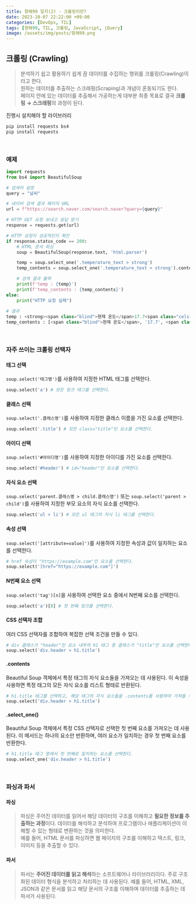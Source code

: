 ```yaml
---
title: 항해99 일지(2) - 크롤링이란?
date: 2023-10-07 22:22:00 +09:00
categories: [DevOps, TIL]
tags: [항해99, TIL, 크롤링, JavaScript, jQuery]
image: /assets/img/posts/항해99.png
---
```



## 크롤링 (Crawling)
> 분석하기 쉽고 활용하기 쉽게 끔 데이터를 수집하는 행위를 크롤링(Crawling)이라고 한다.    
> 원하는 데이터를 추출하는 스크래핑(Scraping)과 개념이 혼동되기도 한다.    
> 페이지 안에 있는 데이터를 추출해서 가공하는게 대부분 최종 목표로 결국 **크롤링 → 스크래핑**의 과정이 된다.

진행시 설치해야 할 라이브러리
```bash
pip install requests bs4
pip install requests
```

<br/>

### 예제

```python
import requests
from bs4 import BeautifulSoup

# 검색어 설정
query = "날씨"

# 네이버 검색 결과 페이지 URL
url = f"https://search.naver.com/search.naver?query={query}"

# HTTP GET 요청 보내고 응답 받기
response = requests.get(url)

# HTTP 요청이 성공적인지 확인
if response.status_code == 200:
    # HTML 문서 파싱
    soup = BeautifulSoup(response.text, 'html.parser')

    temp = soup.select_one('.temperature_text > strong')
    temp_contents = soup.select_one('.temperature_text > strong').contents

    # 검색 결과 출력
    print(f'temp : {temp}')
    print(f'temp_contents : {temp_contents}')
else:
    print("HTTP 요청 실패")
	
# 결과
temp : <strong><span class="blind">현재 온도</span>17.7<span class="celsius">°</span></strong>
temp_contents : [<span class="blind">현재 온도</span>, '17.7', <span class="celsius">°</span>]

```

<br/>

### 자주 쓰이는 크롤링 선택자

#### 태그 선택
`soup.select('태그명')`를 사용하여 지정한 HTML 태그를 선택한다.
```python
soup.select('a') # 모든 링크 태그를 선택한다.
```

#### 클래스 선택
`soup.select('.클래스명')`를 사용하여 지정한 클래스 이름을 가진 요소를 선택한다.
```python
soup.select('.title') # 모든 class="title"인 요소를 선택한다.
```

#### 아이디 선택
`soup.select('#아이디명')`를 사용하여 지정한 아이디를 가진 요소를 선택한다.
```python
soup.select('#header') # id="header"인 요소를 선택한다.
```

#### 자식 요소 선택
`soup.select('parent.클래스명 > child.클래스명')` 또는 `soup.select('parent > child')`를 사용하여 지정한 부모 요소의 자식 요소를 선택한다.
```python
soup.select('ul > li') # 모든 ul 태그의 자식 li 태그를 선택한다.
```

#### 속성 선택
`soup.select('[attribute=value]')`를 사용하여 지정한 속성과 값이 일치하는 요소를 선택한다.
```python
# href 속성이 "https://example.com"인 요소를 선택한다.
soup.select('[href="https://example.com"]') 
```

#### N번째 요소 선택
`soup.select('tag')[n]`을 사용하여 선택한 요소 중에서 N번째 요소를 선택한다.
```python
soup.select('a')[0] # 첫 번째 링크를 선택한다.
```


#### CSS 선택자 조합
여러 CSS 선택자를 조합하여 복잡한 선택 조건을 만들 수 있다.
```python
# div 클래스가 "header"인 요소 내부의 h1 태그 중 클래스가 "title"인 요소를 선택한다.
soup.select('div.header > h1.title') 
```

#### .contents
Beautiful Soup 객체에서 특정 태그의 자식 요소들을 가져오는 데 사용된다.
이 속성을 사용하면 특정 태그의 모든 자식 요소를 리스트 형태로 반환된다.
```python
# h1.title 태그를 선택하고, 해당 태그의 자식 요소들을 .contents를 사용하여 가져올 수 있다.
soup.select('div.header > h1.title') 
```

#### .select_one()
Beautiful Soup 객체에서 특정 CSS 선택자로 선택한 첫 번째 요소를 가져오는 데 사용된다.
이 메서드는 하나의 요소만 반환하며, 여러 요소가 일치하는 경우 첫 번째 요소를 반환한다.
```python
# h1.title 태그 중에서 첫 번째로 일치하는 요소를 선택한다.
soup.select_one('div.header > h1.title') 
```

<br/>

### 파싱과 파서

#### 파싱
> 파싱은 주어진 데이터를 읽어서 해당 데이터의 구조를 이해하고 **필요한 정보를 추출하는 과정**이다. 데이터를 해석하고 분석하여 프로그램이나 애플리케이션이 이해할 수 있는 형태로 변환하는 것을 의미한다.    
예를 들어, HTML 문서를 파싱하면 웹 페이지의 구조를 이해하고 텍스트, 링크, 이미지 등을 추출할 수 있다.    

#### 파서   
> 파서는 **주어진 데이터를 읽고 해석**하는 소프트웨어나 라이브러리이다.
주로 구조화된 데이터 형식을 분석하고 처리하는 데 사용된다. 예를 들어, HTML, XML, JSON과 같은 문서를 읽고 해당 문서의 구조를 이해하며 데이터를 추출하는 데 파서가 사용된다.



















